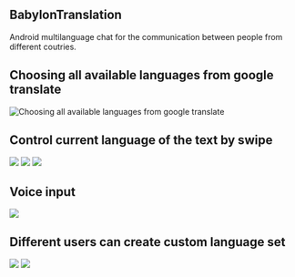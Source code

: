 ## BabylonTranslation

Android multilanguage chat for the communication between people from different coutries.


## Choosing all available languages from google translate
![Choosing all available languages from google translate](http://i58.tinypic.com/2vx3toi.jpg)

## Control current language of the text by swipe
![](http://i60.tinypic.com/2h4hsg8.jpg)
![](http://i60.tinypic.com/swelau.jpg)
![](http://i60.tinypic.com/35hmtt4.jpg)


## Voice input
![](http://i58.tinypic.com/20npmf.jpg)

 
## Different users can create custom language set
![](http://i61.tinypic.com/sp87sm.jpg)
![](http://i62.tinypic.com/s0wj7k.jpg)